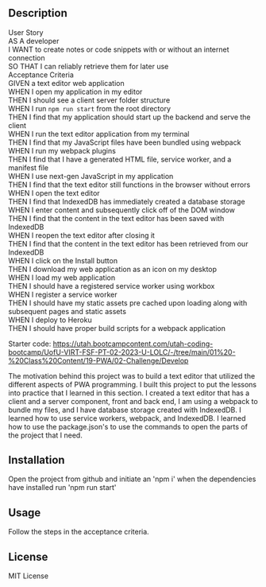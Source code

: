 # <Text-Editor-PWA>

## Description
User Story <br>
AS A developer <br>
I WANT to create notes or code snippets with or without an internet connection <br>
SO THAT I can reliably retrieve them for later use <br>
Acceptance Criteria <br>
GIVEN a text editor web application <br>
WHEN I open my application in my editor <br>
THEN I should see a client server folder structure <br>
WHEN I run `npm run start` from the root directory <br>
THEN I find that my application should start up the backend and serve the client <br>
WHEN I run the text editor application from my terminal <br>
THEN I find that my JavaScript files have been bundled using webpack <br>
WHEN I run my webpack plugins <br>
THEN I find that I have a generated HTML file, service worker, and a manifest file <br>
WHEN I use next-gen JavaScript in my application <br>
THEN I find that the text editor still functions in the browser without errors <br>
WHEN I open the text editor <br>
THEN I find that IndexedDB has immediately created a database storage <br>
WHEN I enter content and subsequently click off of the DOM window <br>
THEN I find that the content in the text editor has been saved with IndexedDB <br>
WHEN I reopen the text editor after closing it <br>
THEN I find that the content in the text editor has been retrieved from our IndexedDB <br>
WHEN I click on the Install button <br>
THEN I download my web application as an icon on my desktop <br>
WHEN I load my web application <br>
THEN I should have a registered service worker using workbox <br>
WHEN I register a service worker <br>
THEN I should have my static assets pre cached upon loading along with subsequent pages and static assets <br>
WHEN I deploy to Heroku <br>
THEN I should have proper build scripts for a webpack application <br>

Starter code: https://utah.bootcampcontent.com/utah-coding-bootcamp/UofU-VIRT-FSF-PT-02-2023-U-LOLC/-/tree/main/01%20-%20Class%20Content/19-PWA/02-Challenge/Develop 

The motivation behind this project was to build a text editor that utilized the different aspects of PWA programming. 
I built this project to put the lessons into practice that I learned in this section. I created a text editor that has a client and a server component, front and back end, I am using a webpack to bundle my files, and I have database storage created with IndexedDB.
I learned how to use service workers, webpack, and IndexedDB. I learned how to use the package.json's to use the commands to open the parts of the project that I need. 


## Installation
Open the project from github and initiate an 'npm i' when the dependencies have installed run 'npm run start'
## Usage
Follow the steps in the acceptance criteria. 
## License
MIT License